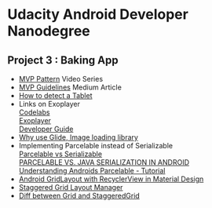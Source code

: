 # Udacity Android Developer Nanodegree

## Project 3 : Baking App
* [MVP Pattern](https://www.youtube.com/playlist?list=PLuR1PJnGR-IgeDuzxoGe3hHV_8OfbHy8c) Video Series
* [MVP Guidelines](https://medium.com/@cervonefrancesco/model-view-presenter-android-guidelines-94970b430ddf) Medium Article
* [How to detect a Tablet](https://stackoverflow.com/questions/9279111/determine-if-the-device-is-a-smartphone-or-tablet)
* Links on Exoplayer <br>
  [Codelabs](https://codelabs.developers.google.com/codelabs/exoplayer-intro/#0)<br>
  [Exoplayer](https://developer.android.com/guide/topics/media/exoplayer.html)<br>
  [Developer Guide](https://google.github.io/ExoPlayer/guide.html)<br>
* [Why use Glide, Image loading library](https://inthecheesefactory.com/blog/get-to-know-glide-recommended-by-google/en)
* Implementing Parcelable instead of Serializable <br>
  [Parcelable vs Serializable](http://www.developerphil.com/parcelable-vs-serializable/)<br>
  [PARCELABLE VS. JAVA SERIALIZATION IN ANDROID](https://www.3pillarglobal.com/insights/parcelable-vs-java-serialization-in-android-app-development)<br>
  [Understanding Androids Parcelable - Tutorial](http://www.vogella.com/tutorials/AndroidParcelable/article.html)
* [Android GridLayout with RecyclerView in Material Design](https://inducesmile.com/android/android-gridlayoutmanager-with-recyclerview-in-material-design/)
* [Staggered Grid Layout Manager](https://inducesmile.com/android/android-staggeredgridlayoutmanager-example-tutorial/)
* [Diff between Grid and StaggeredGrid](https://stackoverflow.com/questions/34216890/android-difference-between-gridlayout-and-staggered-gridlayout/34217143#34217143)

  
  
  
